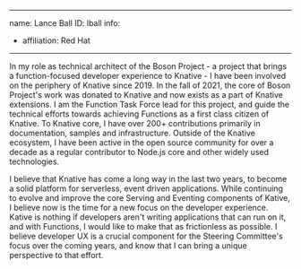 -------------------------------------------------------------
name: Lance Ball
ID: lball
info:
  - affiliation: Red Hat
-------------------------------------------------------------

In my role as technical architect of the Boson Project - a project that brings a function-focused developer experience to Knative - I have been involved on the periphery of Knative since 2019. In the fall of 2021, the core of Boson Project's work was donated to Knative and now exists as a part of Knative extensions. I am the Function Task Force lead for this project, and guide the technical efforts towards achieving Functions as a first class citizen of Knative. To Knative core, I have over 200+ contributions primarily in documentation, samples and infrastructure. Outside of the Knative ecosystem, I have been active in the open source community for over a decade as a regular contributor to Node.js core and other widely used technologies.

I believe that Knative has come a long way in the last two years, to become a solid platform for serverless, event driven applications. While continuing to evolve and improve the core Serving and Eventing components of Kative, I believe now is the time for a new focus on the developer experience. Kative is nothing if developers aren't writing applications that can run on it, and with Functions, I would like to make that as frictionless as possible. I believe developer UX is a crucial component for the Steering Committee's focus over the coming years, and know that I can bring a unique perspective to that effort.
 